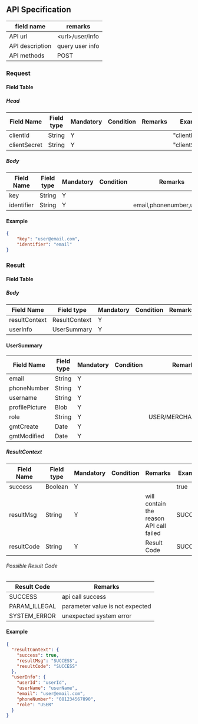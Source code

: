 ## API Specification

| field name      | remarks           |
| --------------- | ----------------- |
| API url         | \<url\>/user/info |
| API description | query user info   |
| API methods     | POST              |

### Request

#### Field Table

##### Head

| Field Name   | Field type | Mandatory | Condition | Remarks | Example        |
| ------------ | ---------- | --------- | --------- | ------- | -------------- |
| clientId     | String     | Y         |           |         | "clientId"     |
| clientSecret | String     | Y         |           |         | "clientSecret" |

##### Body

| Field Name | Field type | Mandatory | Condition | Remarks                   | Example          |
| ---------- | ---------- | --------- | --------- | ------------------------- | ---------------- |
| key        | String     | Y         |           |                           | "user@email.com" |
| identifier | String     | Y         |           | email,phonenumber,user_id | "email"          |

#### Example

```json
{
    "key": "user@email.com",
    "identifier": "email"
}
```

### Result

#### Field Table

##### Body

| Field Name    | Field type    | Mandatory | Condition | Remarks | Example |
| ------------- | ------------- | --------- | --------- | ------- | ------- |
| resultContext | ResultContext | Y         |           |         |         |
| userInfo      | UserSummary   | Y         |           |         |         |

#### UserSummary
| Field Name     | Field type | Mandatory | Condition | Remarks             | Example |
| -------------- | ---------- | --------- | --------- | ------------------- | ------- |
| email          | String     | Y         |           |                     |         |
| phoneNumber    | String     | Y         |           |                     |         |
| username       | String     | Y         |           |                     |         |
| profilePicture | Blob       | Y         |           |                     |         |
| role           | String     | Y         |           | USER/MERCHANT/ADMIN |         |
| gmtCreate      | Date       | Y         |           |                     |         |
| gmtModified    | Date       | Y         |           |                     |         |

##### ResultContext

| Field Name | Field type | Mandatory | Condition | Remarks                                 | Example |
| ---------- | ---------- | --------- | --------- | --------------------------------------- | ------- |
| success    | Boolean    | Y         |           |                                         | true    |
| resultMsg  | String     | Y         |           | will contain the reason API call failed | SUCCESS |
| resultCode | String     | Y         |           | Result Code                             | SUCCESS |

###### Possible Result Code

| Result Code   | Remarks                         |
| ------------- | ------------------------------- |
| SUCCESS       | api call success                |
| PARAM_ILLEGAL | parameter value is not expected |
| SYSTEM_ERROR  | unexpected system error         |

#### Example

```json
{
  "resultContext": {
    "success": true,
    "resultMsg": "SUCCESS",
    "resultCode": "SUCCESS"
  },
  "userInfo": {
    "userId": "userId",
    "userName": "userName",
    "email": "user@email.com",
    "phoneNumber": "081234567890",
    "role": "USER"
  }
}
```
